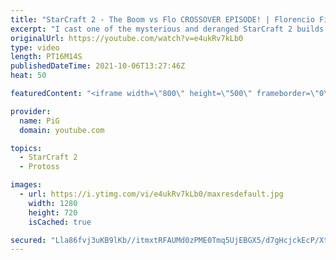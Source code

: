```yaml
---
title: "StarCraft 2 - The Boom vs Flo CROSSOVER EPISODE! | Florencio Files #244"
excerpt: "I cast one of the mysterious and deranged StarCraft 2 builds of the one and only, Florencio, the dude that invented the Protoss proxy nexus recall rush. Here, he comes up against fellow smoother-brainer, Boom! 🐷 Support PiG: https://www.patreon.com/PiGSC2  🧜Florencio Files Playlist: https://www.youtube.com/playlist?list=PLFUDU8AOevUfznFLMRCxI0ez9HZTyL6Tk"
originalUrl: https://youtube.com/watch?v=e4ukRv7kLb0
type: video
length: PT16M14S
publishedDateTime: 2021-10-06T13:27:46Z
heat: 50

featuredContent: "<iframe width=\"800\" height=\"500\" frameborder=\"0\" src=\"https://www.youtube.com/embed/e4ukRv7kLb0\" allow=\"accelerometer; autoplay; encrypted-media; gyroscope; picture-in-picture\" allowfullscreen></iframe>"

provider:
  name: PiG
  domain: youtube.com

topics:
  - StarCraft 2
  - Protoss

images:
  - url: https://i.ytimg.com/vi/e4ukRv7kLb0/maxresdefault.jpg
    width: 1280
    height: 720
    isCached: true

secured: "Lla86fvj3uKB9lKb//itmxtRFAUMd0zPME0Tmq5UjEBGX5/d7gHcjckEcP/XttquJp8cJnvGfSQv4Ez0eEsXhfjgt7AM3XrhPEgqnlEMOpYB2Jqr2cEH9l9qx3sQPn4ITnVuMAJ6dfjKeyG0Mai5ORJEkaDlWr+upN/Kwh6yQmFL5cUNXy1l3kVAIEpi1oHqiptz8Ed0yzjoKz8gDxHOuIyN1YAyCjSPRdsFnuitUqBb7T0bM9t4wqZKlkGOmQrXf/y0xmtjheNcnSQKQ+ARbkI2txZ+7yWRR94oJvlAsjVF3Rs5W+AOVrTgwa9BEyPB9jkwKp4qBrvrNB15PaSZdIstah6xIzyjDi3Qxu8MdchF6KW54TVnuMdpAdkjcSygB14DzcNeo6/6JJrhEtpJKg3vzKQro2TSFrtyYR6g0SY=;QKhha2afJPWsEJd/WPFyAg=="
---
```



